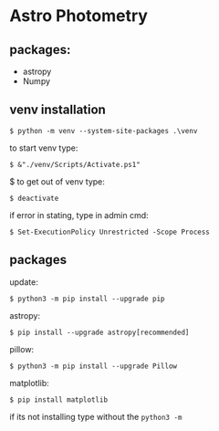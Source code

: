 # Astro Photometry
## packages:
- astropy
- Numpy

## venv installation
```shell
$ python -m venv --system-site-packages .\venv
```
to start venv type:   
```shell
$ &"./venv/Scripts/Activate.ps1"
```
$ to get out of venv type:
```shell
$ deactivate
```
if error in stating, type in admin cmd:
```shell
$ Set-ExecutionPolicy Unrestricted -Scope Process
```

## packages
update:
```shell
$ python3 -m pip install --upgrade pip
```
astropy:
```shell
$ pip install --upgrade astropy[recommended]
```
pillow:
```shell
$ python3 -m pip install --upgrade Pillow
```
matplotlib:
```shell
$ pip install matplotlib
```
if its not installing type without the `python3 -m `